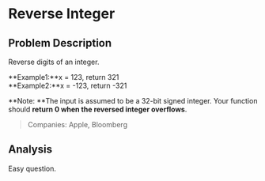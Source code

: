 # Reverse Integer

## Problem Description

Reverse digits of an integer.

**Example1:**x = 123, return 321  
**Example2:**x = -123, return -321

**Note: **The input is assumed to be a 32-bit signed integer. Your function should **return 0 when the reversed integer overflows**.

> Companies: Apple, Bloomberg



## Analysis

Easy question.



